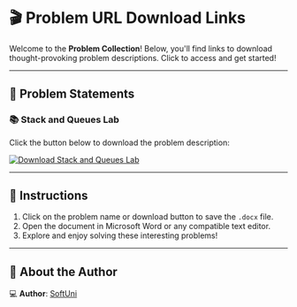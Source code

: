 # 🎬 Problem URL Download Links  

Welcome to the **Problem Collection**! Below, you'll find links to download thought-provoking problem descriptions. Click to access and get started!  

---

## 📄 Problem Statements  

### 📚 Stack and Queues Lab  
Click the button below to download the problem description:  

[![Download Stack and Queues Lab](https://img.shields.io/badge/Download-Stack%20and%20Queues%20Lab-orange?style=for-the-badge&logo=microsoftword)](https://github.com/user-attachments/files/18140973/StackQueuesLab.docx)  

---

## 📌 Instructions  
1. Click on the problem name or download button to save the `.docx` file.  
2. Open the document in Microsoft Word or any compatible text editor.  
3. Explore and enjoy solving these interesting problems!  

---

## 👤 About the Author  

💻 **Author**: [SoftUni](https://softuni.bg/)  
